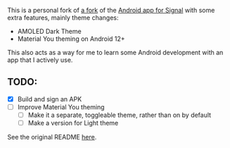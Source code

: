 This is a personal fork of [a fork](https://github.com/johanw666/Signal-Android) of the [Android app for Signal](https://github.com/signalapp/Signal-Android) with some extra features, mainly theme changes:

- AMOLED Dark Theme
- Material You theming on Android 12+

This also acts as a way for me to learn some Android development with an app that I actively use.

## TODO:
- [x] Build and sign an APK
- [ ] Improve Material You theming
    - [ ] Make it a separate, toggleable theme, rather than on by default
    - [ ] Make a version for Light theme

See the original README [here](README%20orig.md).
